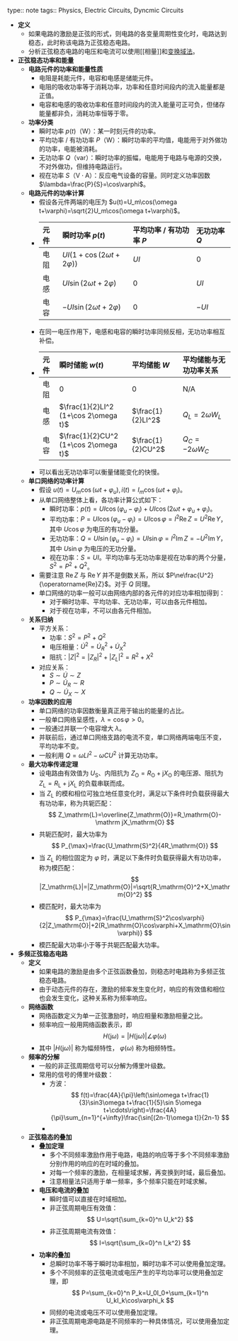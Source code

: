 type:: note
tags:: Physics, Electric Circuits, Dyncmic Circuits

- **定义**
	- 如果电路的激励是正弦的形式，则电路的各变量周期性变化时，电路达到稳态，此时称该电路为正弦稳态电路。
	- 分析正弦稳态电路的电压和电流可以使用[[相量]]和[变换域法](((661d24b6-e64c-4bb6-8974-a52a5c14e3f8)))。
- **正弦稳态功率和能量**
	- **电路元件的功率和能量性质**
		- 电阻是耗能元件，电容和电感是储能元件。
		- 电阻的吸收功率等于消耗功率，功率和任意时间段内的流入能量都是正值。
		- 电容和电感的吸收功率和任意时间段内的流入能量可正可负，但储存能量都非负，消耗功率恒等于零。
	- **功率分类**
		- 瞬时功率 $p(t)$（$\mathrm W$）：某一时刻元件的功率。
		- 平均功率 / 有功功率 $P$（$\mathrm W$）：瞬时功率的平均值，电能用于对外做功的功率，电能被消耗。
		- 无功功率 $Q$（$\mathrm{var}$）：瞬时功率的振幅，电能用于电路与电源的交换，不对外做功，但维持电路运行。
		- 视在功率 $S$（$\mathrm{V\cdot A}$）：反应电气设备的容量。同时定义功率因数 $\lambda=\frac{P}{S}=\cos\varphi$。
	- **电路元件的功率计算**
		- 假设各元件两端的电压为 $u(t)=U_m\cos(\omega t+\varphi)=\sqrt{2}U_m\cos(\omega t+\varphi)$。
		- | 元件 | 瞬时功率 $p(t)$ | 平均功率 / 有功功率 $P$ | 无功功率 $Q$ |
		  |:---|:-|:-|:-|
		  | 电阻 | $UI(1+\cos(2\omega t+2\varphi))$ | $UI$ | $0$ |
		  | 电感 | $UI\sin(2\omega t+2\varphi)$ | $0$ | $UI$ |
		  | 电容 | $-UI\sin(2\omega t+2\varphi)$ | $0$ | $-UI$ |
		- 在同一电压作用下，电感和电容的瞬时功率同频反相，无功功率相互补偿。
		- | 元件 | 瞬时储能 $w(t)$ | 平均储能 $W$ | 平均储能与无功功率关系 |
		  |:---|:-|:-|:-|
		  | 电阻 | $0$ | $0$ | N/A |
		  | 电感 | $\frac{1}{2}LI^2 (1+\cos 2\omega t)$ | $\frac{1}{2}LI^2$ | $Q_L=2\omega W_L$ |
		  | 电容 | $\frac{1}{2}CU^2 (1+\cos 2\omega t)$ | $\frac{1}{2}CU^2$ | $Q_C=-2\omega W_C$ |
		- 可以看出无功功率可以衡量储能变化的快慢。
	- **单口网络的功率计算**
		- 假设 $u(t)=U_m\cos(\omega t+\varphi_u),i(t)=I_m\cos(\omega t+\varphi_i)$。
		- 从单口网络整体上看，各功率计算公式如下：
			- 瞬时功率：$p(t)=UI\cos(\varphi_u-\varphi_i)+UI\cos(2\omega t+\varphi_u+\varphi_i)$。
			- 平均功率：$P=UI\cos(\varphi_u-\varphi_i)=UI\cos\varphi=I^2\operatorname{Re}Z=U^2\operatorname{Re}Y$，其中 $U\cos\varphi$ 为电压的有功分量。
			- 无功功率：$Q=UI\sin(\varphi_u-\varphi_i)=UI\sin\varphi=I^2\operatorname{Im}Z=-U^2\operatorname{Im}Y$，其中 $U\sin\varphi$ 为电压的无功分量。
			- 视在功率：$S=UI$。平均功率与无功功率是视在功率的两个分量，$S^2=P^2+Q^2$。
		- 需要注意 $\operatorname{Re}Z$ 与 $\operatorname{Re}Y$ 并不是倒数关系，所以 $P\ne\frac{U^2}{\operatorname{Re}Z}$。对于 $Q$ 同理。
		- 单口网络的功率一般可以由网络内部的各元件的对应功率相加得到：
			- 对于瞬时功率、平均功率、无功功率，可以由各元件相加。
			- 对于视在功率，不可以由各元件相加。
	- **关系归纳**
		- 平方关系：
			- 功率：$S^2=P^2+Q^2$
			- 电压相量：$\dot{U}^2=\dot{U}_R^2+\dot{U}_X^2$
			- 阻抗：$|Z|^2=|Z_R|^2+|Z_L|^2=R^2+X^2$
		- 对应关系：
			- $S\sim \dot{U}\sim Z$
			- $P\sim\dot{U}_R\sim R$
			- $Q\sim\dot{U}_X\sim X$
	- **功率因数的应用**
		- 单口网络的功率因数衡量真正用于输出的能量的占比。
		- 一般单口网络呈感性，$\lambda=\cos\varphi>0$。
		- 一般通过并联一个电容增大 $\lambda$。
		- 并联前后，通过单口网络支路的电流不变，单口网络两端电压不变，平均功率不变。
		- 一般利用 $Q=\omega LI^2-\omega CU^2$ 计算无功功率。
	- **最大功率传递定理**
		- 设电路由有效值为 $U_\mathrm{S}$、内阻抗为 $Z_\mathrm{O}=R_\mathrm{O}+\mathrm jX_\mathrm{O}$ 的电压源、阻抗为 $Z_\mathrm{L}=R_\mathrm{L}+\mathrm jX_\mathrm{L}$ 的负载串联而成。
		- 当 $Z_\mathrm{L}$ 的模和相位可独立地任意变化时，满足以下条件时负载获得最大有功功率，称为共轭匹配：
		  $$
		  Z_\mathrm{L}=\overline{Z_\mathrm{O}}=R_\mathrm{O}-\mathrm jX_\mathrm{O}
		  $$
		- 共轭匹配时，最大功率为
		  $$
		  P_{\max}=\frac{U_\mathrm{S}^2}{4R_\mathrm{O}}
		  $$
		- 当 $Z_\mathrm{L}$ 的相位固定为 $\varphi$ 时，满足以下条件时负载获得最大有功功率，称为模匹配：
		  $$
		  |Z_\mathrm{L}|=|Z_\mathrm{O}|=\sqrt{R_\mathrm{O}^2+X_\mathrm{O}^2}
		  $$
		- 模匹配时，最大功率为
		  $$
		  P_{\max}=\frac{U_\mathrm{S}^2\cos\varphi}{2|Z_\mathrm{O}|+2(R_\mathrm{O}\cos\varphi+X_\mathrm{O}\sin\varphi)}
		  $$
		- 模匹配最大功率小于等于共轭匹配最大功率。
- **多频正弦稳态电路**
	- **定义**
		- 如果电路的激励是由多个正弦函数叠加，则稳态时电路称为多频正弦稳态电路。
		- 由于动态元件的存在，激励的频率发生变化时，响应的有效值和相位也会发生变化，这种关系称为频率响应。
	- **网络函数**
		- 网络函数定义为单一正弦激励时，响应相量和激励相量之比。
		- 频率响应一般用网络函数表示，即
		  $$
		  H(\mathrm j\omega)=|H(\mathrm j\omega)|\angle\varphi(\omega)
		  $$
		- 其中 $|H(\mathrm j\omega)|$ 称为幅频特性， $\varphi(\omega)$ 称为相频特性。
	- **频率的分解**
		- 一般的非正弦周期信号可以分解为傅里叶级数。
		- 常用的信号的傅里叶级数：
			- 方波：
			  $$
			  f(t)=\frac{4A}{\pi}\left(\sin\omega t+\frac{1}{3}\sin3\omega t+\frac{1}{5}\sin 5\omega t+\cdots\right)=\frac{4A}{\pi}\sum_{n=1}^{+\infty}\frac{\sin[(2n-1)\omega t]}{2n-1}
			  $$
			-
	- **正弦稳态的叠加**
		- **叠加定理**
			- 多个不同频率激励作用于电路，电路的响应等于多个不同频率激励分别作用的响应的在时域的叠加。
			- 对每一个频率的激励，在相量域求解，再变换到时域，最后叠加。
			- 注意相量法只适用于单一频率，多个频率只能在时域求解。
		- **电压和电流的叠加**
			- 瞬时值可以直接在时域相加。
			- 非正弦周期电压有效值：
			  $$
			  U=\sqrt{\sum_{k=0}^n U_k^2}
			  $$
			- 非正弦周期电流有效值：
			  $$
			  I=\sqrt{\sum_{k=0}^n I_k^2}
			  $$
		- **功率的叠加**
			- 总瞬时功率不等于瞬时功率相加，瞬时功率不可以使用叠加定理。
			- 多个不同频率的正弦电流或电压产生的平均功率可以使用叠加定理，即
			  $$
			  P=\sum_{k=0}^n P_k=U_0I_0+\sum_{k=1}^n U_kI_k\cos\varphi_k
			  $$
			- 同频的电流或电压不可以使用叠加定理。
			- 非正弦周期电源电路是不同频率的一种具体情况，可以使用叠加定理。